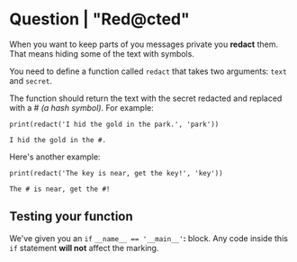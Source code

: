 # Question | "Red@cted"

When you want to keep parts of you messages private you **redact** them. That means hiding some of the text with symbols.

You need to define a function called ``redact`` that takes two arguments: ``text`` and ``secret``.

The function should return the text with the secret redacted and replaced with a # *(a hash symbol)*. For example:

```
print(redact('I hid the gold in the park.', 'park'))
```

```
I hid the gold in the #.
```

Here's another example:

```
print(redact('The key is near, get the key!', 'key'))
```

```
The # is near, get the #!
```

## Testing your function
We've given you an ``if`` ``__name__ == '__main__'``**:** block. Any code inside this ``if`` statement **will not** affect the marking.
